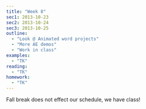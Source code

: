 ```yaml
---
title: "Week 8"
sec1: 2013-10-23
sec2: 2013-10-24
sec3: 2013-10-25
outline:
  - "Look @ Animated word projects"
  - "More AE demos"
  - "Work in class"
examples:
  - "TK"
reading: 
  - "TK"
homework:
  - "TK"
---
```


Fall break does not effect our schedule, we have class!

